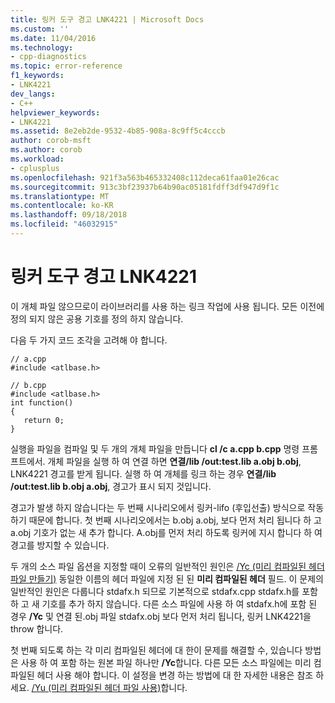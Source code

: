 ```yaml
---
title: 링커 도구 경고 LNK4221 | Microsoft Docs
ms.custom: ''
ms.date: 11/04/2016
ms.technology:
- cpp-diagnostics
ms.topic: error-reference
f1_keywords:
- LNK4221
dev_langs:
- C++
helpviewer_keywords:
- LNK4221
ms.assetid: 8e2eb2de-9532-4b85-908a-8c9ff5c4cccb
author: corob-msft
ms.author: corob
ms.workload:
- cplusplus
ms.openlocfilehash: 921f3a563b465332408c112deca61faa01e26cac
ms.sourcegitcommit: 913c3bf23937b64b90ac05181fdff3df947d9f1c
ms.translationtype: MT
ms.contentlocale: ko-KR
ms.lasthandoff: 09/18/2018
ms.locfileid: "46032915"
---
```

# <a name="linker-tools-warning-lnk4221"></a>링커 도구 경고 LNK4221

이 개체 파일 않으므로이 라이브러리를 사용 하는 링크 작업에 사용 됩니다. 모든 이전에 정의 되지 않은 공용 기호를 정의 하지 않습니다.

다음 두 가지 코드 조각을 고려해 야 합니다.

```
// a.cpp
#include <atlbase.h>
```

```
// b.cpp
#include <atlbase.h>
int function()
{
   return 0;
}

```

실행을 파일을 컴파일 및 두 개의 개체 파일을 만듭니다 **cl /c a.cpp b.cpp** 명령 프롬프트에서. 개체 파일을 실행 하 여 연결 하면 **연결/lib /out:test.lib a.obj b.obj**, LNK4221 경고를 받게 됩니다. 실행 하 여 개체를 링크 하는 경우 **연결/lib /out:test.lib b.obj a.obj**, 경고가 표시 되지 것입니다.

경고가 발생 하지 않습니다는 두 번째 시나리오에서 링커-lifo (후입선출) 방식으로 작동 하기 때문에 합니다. 첫 번째 시나리오에서는 b.obj a.obj, 보다 먼저 처리 됩니다 하 고 a.obj 기호가 없는 새 추가 합니다. A.obj를 먼저 처리 하도록 링커에 지시 합니다 하 여 경고를 방지할 수 있습니다.

두 개의 소스 파일 옵션을 지정할 때이 오류의 일반적인 원인은 [/Yc (미리 컴파일된 헤더 파일 만들기)](../../build/reference/yc-create-precompiled-header-file.md) 동일한 이름의 헤더 파일에 지정 된 된 **미리 컴파일된 헤더** 필드. 이 문제의 일반적인 원인은 다룹니다 stdafx.h 되므로 기본적으로 stdafx.cpp stdafx.h를 포함 하 고 새 기호를 추가 하지 않습니다. 다른 소스 파일에 사용 하 여 stdafx.h에 포함 된 경우 **/Yc** 및 연결 된.obj 파일 stdafx.obj 보다 먼저 처리 됩니다, 링커 LNK4221을 throw 합니다.

첫 번째 되도록 하는 각 미리 컴파일된 헤더에 대 한이 문제를 해결할 수, 있습니다 방법은 사용 하 여 포함 하는 원본 파일 하나만 **/Yc**합니다. 다른 모든 소스 파일에는 미리 컴파일된 헤더 사용 해야 합니다. 이 설정을 변경 하는 방법에 대 한 자세한 내용은 참조 하세요. [/Yu (미리 컴파일된 헤더 파일 사용)](../../build/reference/yu-use-precompiled-header-file.md)합니다.
